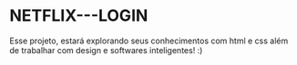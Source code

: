 # NETFLIX---LOGIN
Esse projeto, estará explorando seus conhecimentos com html e css além de trabalhar com design e softwares inteligentes! :)
